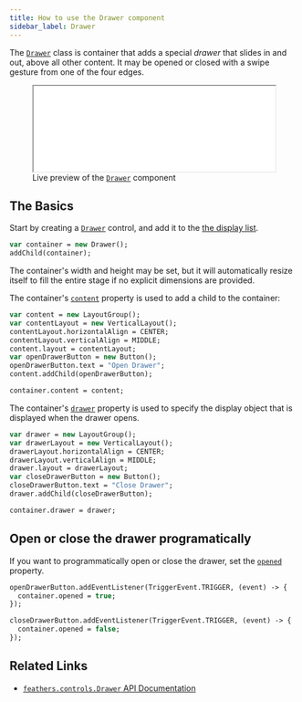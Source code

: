 ```yaml
---
title: How to use the Drawer component
sidebar_label: Drawer
---
```


The [`Drawer`](https://api.feathersui.com/current/feathers/controls/Drawer.html) class is container that adds a special _drawer_ that slides in and out, above all other content. It may be opened or closed with a swipe gesture from one of the four edges.

<figure>
<iframe src="/learn/haxe-openfl/samples/drawer.html" width="100%" height="150"></iframe>
<figcaption>Live preview of the <a href="https://api.feathersui.com/current/feathers/controls/Drawer.html"><code>Drawer</code></a> component</figcaption>
</figure>

## The Basics

Start by creating a [`Drawer`](https://api.feathersui.com/current/feathers/controls/Drawer.html) control, and add it to the [the display list](https://books.openfl.org/openfl-developers-guide/display-programming/basics-of-display-programming.html).

```haxe
var container = new Drawer();
addChild(container);
```

The container's width and height may be set, but it will automatically resize itself to fill the entire stage if no explicit dimensions are provided.

The container's [`content`](https://api.feathersui.com/current/feathers/controls/Drawer.html#content) property is used to add a child to the container:

```haxe
var content = new LayoutGroup();
var contentLayout = new VerticalLayout();
contentLayout.horizontalAlign = CENTER;
contentLayout.verticalAlign = MIDDLE;
content.layout = contentLayout;
var openDrawerButton = new Button();
openDrawerButton.text = "Open Drawer";
content.addChild(openDrawerButton);

container.content = content;
```

The container's [`drawer`](https://api.feathersui.com/current/feathers/controls/Drawer.html#drawer) property is used to specify the display object that is displayed when the drawer opens.

```haxe
var drawer = new LayoutGroup();
var drawerLayout = new VerticalLayout();
drawerLayout.horizontalAlign = CENTER;
drawerLayout.verticalAlign = MIDDLE;
drawer.layout = drawerLayout;
var closeDrawerButton = new Button();
closeDrawerButton.text = "Close Drawer";
drawer.addChild(closeDrawerButton);

container.drawer = drawer;
```

## Open or close the drawer programatically

If you want to programmatically open or close the drawer, set the [`opened`](https://api.feathersui.com/current/feathers/controls/Drawer.html#opened) property.

```haxe
openDrawerButton.addEventListener(TriggerEvent.TRIGGER, (event) -> {
  container.opened = true;
});

closeDrawerButton.addEventListener(TriggerEvent.TRIGGER, (event) -> {
  container.opened = false;
});
```

## Related Links

- [`feathers.controls.Drawer` API Documentation](https://api.feathersui.com/current/feathers/controls/Drawer.html)
